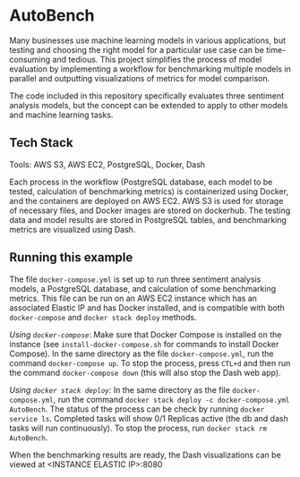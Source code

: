 # AutoBench
Many businesses use machine learning models in various applications, but testing and choosing the right model for a particular use case can be time-consuming and tedious. This project simplifies the process of model evaluation by implementing a workflow for benchmarking multiple models in parallel and outputting visualizations of metrics for model comparison.

The code included in this repository specifically evaluates three sentiment analysis models, but the concept can be extended to apply to other models and machine learning tasks.

## Tech Stack
Tools: AWS S3, AWS EC2, PostgreSQL, Docker, Dash

Each process in the workflow (PostgreSQL database, each model to be tested, calculation of benchmarking metrics) is containerized using Docker, and the containers are deployed on AWS EC2. AWS S3 is used for storage of necessary files, and Docker images are stored on dockerhub. The testing data and model results are stored in PostgreSQL tables, and benchmarking metrics are visualized using Dash.

## Running this example
The file `docker-compose.yml` is set up to run three sentiment analysis models, a PostgreSQL database, and calculation of some benchmarking metrics. This file can be run on an AWS EC2 instance which has an associated Elastic IP and has Docker installed, and is compatible with both `docker-compose` and `docker stack deploy` methods.

*Using `docker-compose`*: Make sure that Docker Compose is installed on the instance (see `install-docker-compose.sh` for commands to install Docker Compose). In the same directory as the file `docker-compose.yml`, run the command `docker-compose up`. To stop the process, press `CTL+d` and then run the command `docker-compose down` (this will also stop the Dash web app).

*Using `docker stack deploy`*: In the same directory as the file `docker-compose.yml`, run the command `docker stack deploy -c docker-compose.yml AutoBench`. The status of the process can be check by running `docker service ls`. Completed tasks will show 0/1 Replicas active (the db and dash tasks will run continuously). To stop the process, run `docker stack rm AutoBench`.

When the benchmarking results are ready, the Dash visualizations can be viewed at \<INSTANCE ELASTIC IP\>:8080
